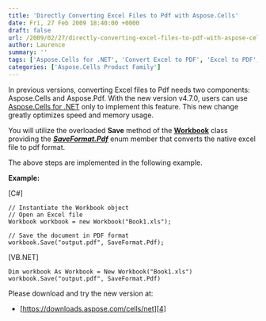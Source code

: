 ```yaml
---
title: 'Directly Converting Excel Files to Pdf with Aspose.Cells'
date: Fri, 27 Feb 2009 18:40:00 +0000
draft: false
url: /2009/02/27/directly-converting-excel-files-to-pdf-with-aspose-cells/
author: Laurence
summary: ''
tags: ['Aspose.Cells for .NET', 'Convert Excel to PDF', 'Excel to PDF', 'aspose excel to pdf', 'excel to pdf c#']
categories: ['Aspose.Cells Product Family']
---
```


In previous versions, converting Excel files to Pdf needs two components: Aspose.Cells and Aspose.Pdf. With the new version v4.7.0, users can use [Aspose.Cells for .NET][1] only to implement this feature. This new change greatly optimizes speed and memory usage.

You will utilize the overloaded **Save** method of the **[Workbook][2]** class providing the **_[SaveFormat.Pdf][3]_** enum member that converts the native excel file to pdf format.

The above steps are implemented in the following example.

**Example:**

\[C#\]

```
// Instantiate the Workbook object
// Open an Excel file
Workbook workbook = new Workbook("Book1.xls");

// Save the document in PDF format
workbook.Save("output.pdf", SaveFormat.Pdf);
```

\[VB.NET\]

```
Dim workbook As Workbook = New Workbook("Book1.xls")
workbook.Save("output.pdf", SaveFormat.Pdf)
```

Please download and try the new version at: 

*   [https://downloads.aspose.com/cells/net][4]




[1]: https://products.aspose.com/cells/net
[2]: https://apireference.aspose.com/net/cells/aspose.cells/workbook
[3]: https://apireference.aspose.com/net/cells/aspose.cells/saveformat
[4]: https://downloads.aspose.com/cells/net





